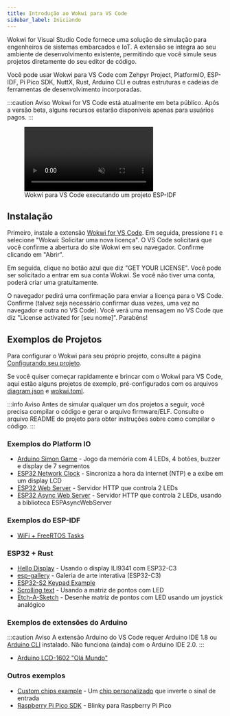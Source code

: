 ```yaml
---
title: Introdução ao Wokwi para VS Code
sidebar_label: Iniciando
---
```


Wokwi for Visual Studio Code fornece uma solução de simulação para engenheiros de sistemas embarcados e IoT. A extensão se integra ao seu ambiente de desenvolvimento existente, permitindo que você simule seus projetos diretamente do seu editor de código.

Você pode usar Wokwi para VS Code com Zehpyr Project, PlatformIO, ESP-IDF, Pi Pico SDK, NuttX, Rust, Arduino CLI e outras estruturas e cadeias de ferramentas de desenvolvimento incorporadas.

:::caution Aviso
Wokwi for VS Code está atualmente em beta público. Após a versão beta, alguns recursos estarão disponíveis apenas para usuários pagos.
:::

<figure>
  <video src="https://wokwi.github.io/video-assets/vscode/wokwi-vscode-1s.mp4" autoPlay muted loop style={{width:'100%'}}></video>
  <figcaption>Wokwi para VS Code executando um projeto ESP-IDF</figcaption>
</figure>

## Instalação

Primeiro, instale a extensão [Wokwi for VS Code](https://marketplace.visualstudio.com/items?itemName=wokwi.wokwi-vscode). Em seguida, pressione `F1` e selecione "Wokwi: Solicitar uma nova licença". O VS Code solicitará que você confirme a abertura do site Wokwi em seu navegador. Confirme clicando em "Abrir".

Em seguida, clique no botão azul que diz "GET YOUR LICENSE". Você pode ser solicitado a entrar em sua conta Wokwi. Se você não tiver uma conta, poderá criar uma gratuitamente.

O navegador pedirá uma confirmação para enviar a licença para o VS Code. Confirme (talvez seja necessário confirmar duas vezes, uma vez no navegador e outra no VS Code). Você verá uma mensagem no VS Code que diz "License activated for [seu nome]". Parabéns!

## Exemplos de Projetos

Para configurar o Wokwi para seu próprio projeto, consulte a página [Configurando seu projeto](./project-config).

Se você quiser começar rapidamente e brincar com o Wokwi para VS Code, aqui estão alguns projetos de exemplo, pré-configurados com os arquivos [diagram.json](../diagram-format) e [wokwi.toml](./project-config).

:::info Aviso
Antes de simular qualquer um dos projetos a seguir, você precisa compilar o código e gerar o arquivo firmware/ELF. Consulte o arquivo README do projeto para obter instruções sobre como compilar o código.
:::

### Exemplos do Platform IO

- [Arduino Simon Game](https://github.com/wokwi/arduino-simon-game) - Jogo da memória com 4 LEDs, 4 botões, buzzer e display de 7 segmentos
- [ESP32 Network Clock](https://github.com/wokwi/esp32-ntp-clock) - Sincroniza a hora da internet (NTP) e a exibe em um display LCD
- [ESP32 Web Server](https://github.com/wokwi/esp32-http-server) - Servidor HTTP que controla 2 LEDs
- [ESP32 Async Web Server](https://github.com/wokwi/esp32-async-web-server-example) - Servidor HTTP que controla 2 LEDs, usando a biblioteca ESPAsyncWebServer

### Exemplos do ESP-IDF

- [WiFi + FreeRTOS Tasks](https://github.com/wokwi/esp32-idf-hello-wifi)

### ESP32 + Rust

- [Hello Display](https://github.com/playfulFence/esp-hello-display/tree/feature/vscode-wokwi) - Usando o display ILI9341 com ESP32-C3
- [esp-gallery](https://github.com/playfulFence/esp-gallery) - Galeria de arte interativa (ESP32-C3)
- [ESP32-S2 Keypad Example](https://github.com/playfulFence/esp-keypad-example/tree/feature/vscode-wokwi)
- [Scrolling text](https://github.com/playfulFence/esp-rolling-stone) - Usando a matriz de pontos com LED
- [Etch-A-Sketch](https://github.com/playfulFence/esp-etch-a-sketch) - Desenhe matriz de pontos com LED usando um joystick analógico

### Exemplos de extensões do Arduino

:::caution Aviso
A extensão Arduino do VS Code requer Arduino IDE 1.8 ou [Arduino CLI](https://github.com/microsoft/vscode-arduino/issues/1477#issuecomment-1278699661) instalado. Não funciona (ainda) com o Arduino IDE 2.0.
:::

- [Arduino LCD-1602 "Olá Mundo"](https://github.com/wokwi/arduino-lcd-helloworld)

### Outros exemplos

- [Custom chips example](https://github.com/wokwi/inverter-chip) - Um [chip personalizado](../chips-api/getting-started) que inverte o sinal de entrada
- [Raspberry Pi Pico SDK](https://github.com/wokwi/pico-sdk-blink) - Blinky para Raspberry Pi Pico
